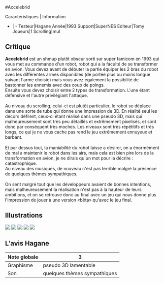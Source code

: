 #Accelebrid

Caractéristiques | Information
- | -
Testeur|Hagane
Année|1993
Support|SuperNES
Editeur|Tomy
Joueurs|1
Scrolling|mul

## Critique
<b>Accelebrid</b> est un shmup plutôt obscur sorti sur super famicom en 1993 qui vous met au commande d'un robot, robot qui a la faculté de se transformer en avion. Vous devez avant de débuter la partie équiper les 2 bras du robot avec les différentes armes disponibles (de portée plus ou moins longue suivant l'arme choisie) mais vous avez également la possibilité de bastonner les ennemis avec des coup de poings. <br/>Ensuite vous devez choisir entre 2 types de transformation. L'une étant défensive et l'autre privilégiant l'attaque.<br/><br/>Au niveau du scrolling, celui-ci est plutôt particulier, le robot se déplace dans une sorte de tube qui donne une impression de 3D. En réalité seul les décors défilent, ceux-ci étant réalisé dans une pseudo 3D, mais qui malheureusement sont très peu détaillés et extrêmement pixelisés, et sont donc par conséquent très moches. Les niveaux sont très répétitifs et très longs, ce qui je ne vous cache pas rend le jeu extrêmement ennuyeux et barbant. <br/><br/>Et par dessus tout, la maniabilité du robot laisse a désirer, on a énormément de mal a maintenir le robot dans les airs, mais cela est bien pire lors de la transformation en avion, je ne dirais qu'un mot pour la décrire : catastrophique.<br/>Au niveau des musiques, de nouveau c'est pas terrible malgré la présence de quelques thèmes sympathiques. <br/><br/>On sent malgré tout que les développeurs avaient de bonnes intentions, mais malheureusement la réalisation n'est pas à la hauteur de leurs ambitions, et on se retrouve donc au final avec un jeu qui nous donne plus l'impression de jouer à une version «bêta» qu'avec le jeu final.

## Illustrations
![](http://www.shmup.com/images/thumbs/img_fiche_1_480.jpg)
![](http://www.shmup.com/images/thumbs/img_fiche_2_480.jpg)
![](http://www.shmup.com/images/thumbs/img_fiche_3_480.jpg)
![](http://www.shmup.com/images/thumbs/)
![](http://www.shmup.com/images/thumbs/)

## L'avis Hagane
Note globale|3
-|-
Graphisme|pseudo 3D lamentable
Son|quelques thèmes sympathiques
